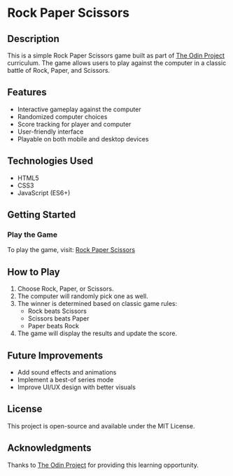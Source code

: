 # Rock Paper Scissors

## Description
This is a simple Rock Paper Scissors game built as part of [The Odin Project](https://www.theodinproject.com/) curriculum. The game allows users to play against the computer in a classic battle of Rock, Paper, and Scissors.

## Features
- Interactive gameplay against the computer
- Randomized computer choices
- Score tracking for player and computer
- User-friendly interface
- Playable on both mobile and desktop devices

## Technologies Used
- HTML5
- CSS3
- JavaScript (ES6+)

## Getting Started
### Play the Game
To play the game, visit: [Rock Paper Scissors](https://mishoshup.github.io/rock-paper-scissors/)

## How to Play
1. Choose Rock, Paper, or Scissors.
2. The computer will randomly pick one as well.
3. The winner is determined based on classic game rules:
   - Rock beats Scissors
   - Scissors beats Paper
   - Paper beats Rock
4. The game will display the results and update the score.

## Future Improvements
- Add sound effects and animations
- Implement a best-of series mode
- Improve UI/UX design with better visuals

## License
This project is open-source and available under the MIT License.

## Acknowledgments
Thanks to [The Odin Project](https://www.theodinproject.com/) for providing this learning opportunity.

